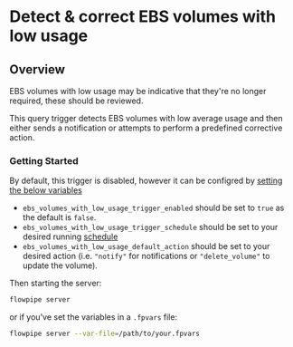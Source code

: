 # Detect & correct EBS volumes with low usage

## Overview

EBS volumes with low usage may be indicative that they're no longer required, these should be reviewed.

This query trigger detects EBS volumes with low average usage and then either sends a notification or attempts to perform a predefined corrective action.

### Getting Started

By default, this trigger is disabled, however it can be configred by [setting the below variables](https://flowpipe.io/docs/build/mod-variables#passing-input-variables)
- `ebs_volumes_with_low_usage_trigger_enabled` should be set to `true` as the default is `false`.
- `ebs_volumes_with_low_usage_trigger_schedule` should be set to your desired running [schedule](https://flowpipe.io/docs/flowpipe-hcl/trigger/schedule#more-examples)
- `ebs_volumes_with_low_usage_default_action` should be set to your desired action (i.e. `"notify"` for notifications or `"delete_volume"` to update the volume).

Then starting the server:
```sh
flowpipe server
```

or if you've set the variables in a `.fpvars` file:
```sh
flowpipe server --var-file=/path/to/your.fpvars
```